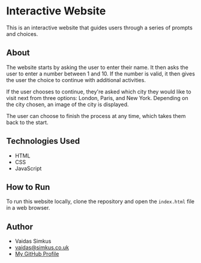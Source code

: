 # Interactive Website

This is an interactive website that guides users through a series of prompts and choices.

## About

The website starts by asking the user to enter their name. It then asks the user to enter a number between 1 and 10. If the number is valid, it then gives the user the choice to continue with additional activities.

If the user chooses to continue, they're asked which city they would like to visit next from three options: London, Paris, and New York. Depending on the city chosen, an image of the city is displayed.

The user can choose to finish the process at any time, which takes them back to the start.

## Technologies Used

- HTML
- CSS
- JavaScript

## How to Run

To run this website locally, clone the repository and open the `index.html` file in a web browser.

## Author

- Vaidas Simkus
- vaidas@simkus.co.uk
- [My GitHub Profile](https://github.com/MisterVaidas)
